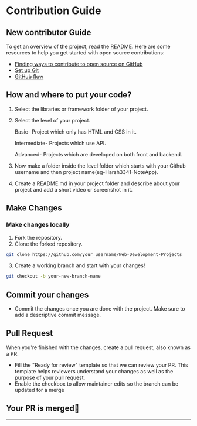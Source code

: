 # Contribution Guide

## New contributor Guide

To get an overview of the project, read the [README][1]. Here are some resources to help you get started with open source contributions:

- [Finding ways to contribute to open source on GitHub][2]
- [Set up Git][3]
- [GitHub flow][4]

## How and where to put your code?

1. Select the libraries or framework folder of your project.
2. Select the level of your project.

   Basic- Project which only has HTML and CSS in it.

   Intermediate- Projects which use API.

   Advanced- Projects which are developed on both front and backend.

3. Now make a folder inside the level folder which starts with your Github username and then project name(eg-Harsh3341-NoteApp).
4. Create a README.md in your project folder and describe about your project and add a short video or screenshot in it.

## Make Changes

### Make changes locally

1. Fork the repository.
2. Clone the forked repository.

```bash
git clone https://github.com/your_username/Web-Development-Projects
```

3. Create a working branch and start with your changes!

```bash
git checkout -b your-new-branch-name
```

## Commit your changes

- Commit the changes once you are done with the project. Make sure to add a descriptive commit message.

## Pull Request

When you're finished with the changes, create a pull request, also known as a PR.

- Fill the "Ready for review" template so that we can review your PR. This template helps reviewers understand your changes as well as the purpose of your pull request.
- Enable the checkbox to allow maintainer edits so the branch can be updated for a merge

## Your PR is merged🎉

---

[1]: ./README.md "README"
[2]: https://docs.github.com/en/get-started/exploring-projects-on-github/finding-ways-to-contribute-to-open-source-on-github "Finding ways to contribute to open source on GitHub"
[3]: https://docs.github.com/en/get-started/quickstart/set-up-git "Set up Git"
[4]: https://docs.github.com/en/get-started/quickstart/github-flow "GitHub flow"
